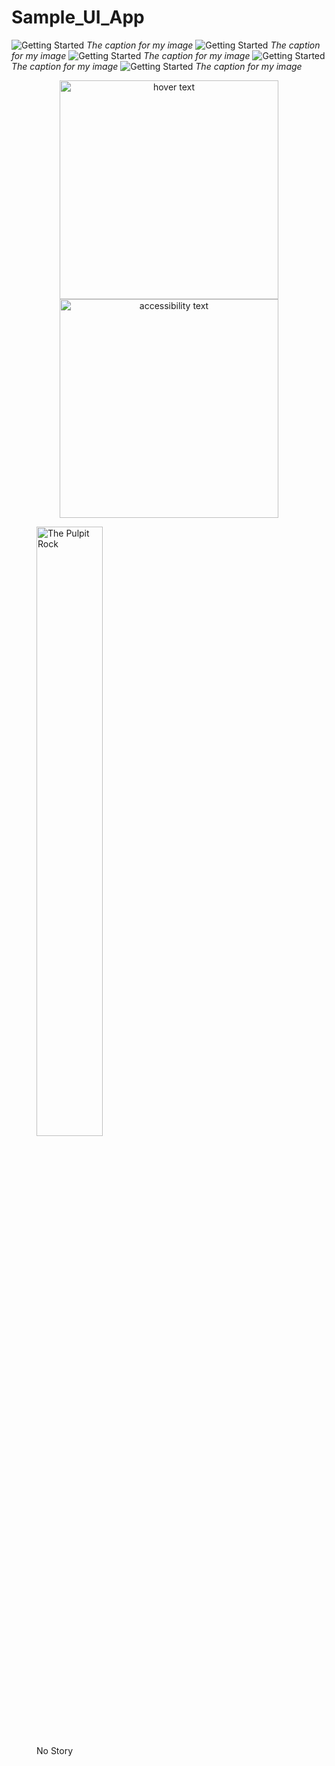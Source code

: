 # Sample_UI_App

![Getting Started](./Screens/noStory.jpg)
*The caption for my image*
![Getting Started](./Screens/editProfile.jpg)
*The caption for my image*
![Getting Started](./Screens/storyAdded.jpg)
*The caption for my image*
![Getting Started](./Screens/Story.jpg)
*The caption for my image*
![Getting Started](./Screens/storyViewed.jpg)
*The caption for my image*
<p align="center">
  <img src="your_relative_path_here" width="350" title="hover text">
  <img src="your_relative_path_here_number_2_large_name" width="350" alt="accessibility text">
</p>
<figure>
  <img src="./Screens/noStory.jpg" alt="The Pulpit Rock" width="50%" >
  <figcaption>No Story</figcaption>
</figure>
